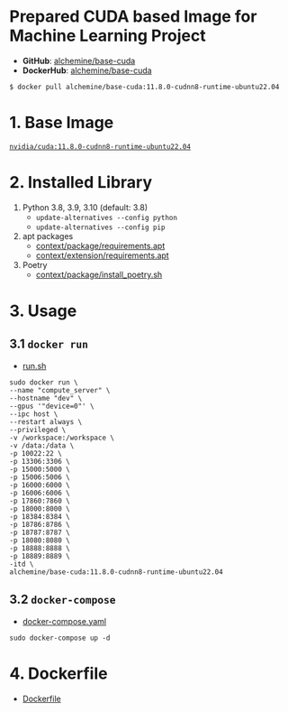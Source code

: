 # Prepared CUDA based Image for Machine Learning Project
- **GitHub**: [alchemine/base-cuda](https://github.com/alchemine/base-cuda)
- **DockerHub**: [alchemine/base-cuda](https://hub.docker.com/repository/docker/alchemine/base-cuda)
```
$ docker pull alchemine/base-cuda:11.8.0-cudnn8-runtime-ubuntu22.04
```


# 1. Base Image
[`nvidia/cuda:11.8.0-cudnn8-runtime-ubuntu22.04`](https://hub.docker.com/r/nvidia/cuda/tags)


# 2. Installed Library
1. Python 3.8, 3.9, 3.10 (default: 3.8)
   - `update-alternatives --config python`
   - `update-alternatives --config pip`
2. apt packages
   - [context/package/requirements.apt](https://github.com/alchemine/base-cuda/blob/11.8.0-cudnn8-runtime-ubuntu22.04/context/package/requirements.apt)
   - [context/extension/requirements.apt](https://github.com/alchemine/base-cuda/blob/11.8.0-cudnn8-runtime-ubuntu22.04/context/extension/requirements.apt)
3. Poetry
   - [context/package/install_poetry.sh](https://github.com/alchemine/base-cuda/blob/11.8.0-cudnn8-runtime-ubuntu22.04/context/package/install_poetry.sh) 


# 3. Usage
## 3.1 `docker run`
- [run.sh](https://github.com/alchemine/base-cuda/blob/11.8.0-cudnn8-runtime-ubuntu22.04/run.sh)
```
sudo docker run \
--name "compute_server" \
--hostname "dev" \
--gpus '"device=0"' \
--ipc host \
--restart always \
--privileged \
-v /workspace:/workspace \
-v /data:/data \
-p 10022:22 \
-p 13306:3306 \
-p 15000:5000 \
-p 15006:5006 \
-p 16000:6000 \
-p 16006:6006 \
-p 17860:7860 \
-p 18000:8000 \
-p 18384:8384 \
-p 18786:8786 \
-p 18787:8787 \
-p 18080:8080 \
-p 18888:8888 \
-p 18889:8889 \
-itd \
alchemine/base-cuda:11.8.0-cudnn8-runtime-ubuntu22.04
```

## 3.2 `docker-compose`
- [docker-compose.yaml](https://github.com/alchemine/base-cuda/blob/11.8.0-cudnn8-runtime-ubuntu22.04/docker-compose.yaml)
```
sudo docker-compose up -d
```


# 4. Dockerfile
- [Dockerfile](https://github.com/alchemine/base-cuda/blob/11.8.0-cudnn8-runtime-ubuntu22.04/Dockerfile)
